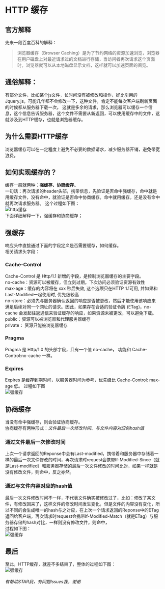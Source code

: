 # HTTP 缓存
## 官方解释
先来一段百度百科的解释：
> 浏览器缓存（Browser Caching）是为了节约网络的资源加速浏览，浏览器在用户磁盘上对最近请求过的文档进行存储，当访问者再次请求这个页面时，浏览器就可以从本地磁盘显示文档，这样就可以加速页面的阅览。
## 通俗解释：
有部分文件，比如某个js文件，长时间没有被修改和操作，好比引用的Jquery.js，可能几年都不会修改一下，这种文件，肯定不能每次客户端刷新页面的时候都从服务器下载一次，
这就是多余的请求，那么浏览器可以缓存一个信息，这个信息告诉服务器，这个文件不需要从新返回，可以使用缓存中的文件，这就涉及到HTTP缓存，也就是浏览器缓存。
## 为什么需要HTTP缓存
浏览器缓存可以在一定程度上避免不必要的数据请求，减少服务器开销，避免带宽浪费。
## 如何实现缓存的？
缓存一般就两种：**强缓存、协商缓存**。</br>
一句话：再次请求的header头部，携带信息，先验证是否命中强缓存，命中就是用缓存文件，没有命中，就验证是否命中协商缓存，命中就用缓存，还是没有命中就再次请求服务器。
这个过程如下图：</br>
 ![http缓存](https://raw.githubusercontent.com/yangzaiwangzi/studyNotes/master/img/httpcache/http%E7%BC%93%E5%AD%98.jpg)</br>
下面详细解释一下，强缓存和协商缓存；
## 强缓存
响应头中直接通过下面的字段定义是否需要缓存，如何缓存。</br>
相关请求头字段：</br>
### Cache-Control
Cache-Control 是 Http/1.1 新增的字段，是控制浏览器缓存的主要字段。</br> 
no-cache：资源可以被缓存，但立刻过期，下次访问必须验证资源有效性</br>
max-age：缓存的内容将在 xxx 秒后失效, 这个选项只在HTTP 1.1可用, 并如果和Last-Modified一起使用时, 优先级较高</br>
no-store：必须先与服务器确认返回的响应是否被更改，然后才能使用该响应来满足后续对同一个网址的请求。因此，如果存在合适的验证令牌 (ETag)，no-cache 会发起往返通信来验证缓存的响应，如果资源未被更改，可以避免下载。</br>
public：资源可以被浏览器和代理服务器缓存</br>
private： 资源只能被浏览器缓存</br>
### Pragma
Pragma 是 Http/1.0 的头部字段，只有一个值 no-cache， 功能和 Cache-Control:no-cache 一样。
### Expires
Expires 是缓存到期时间，以服务器时间为参考，优先级比 Cache-Control: max-age 低。
过程如下图</br>
 ![强缓存](https://raw.githubusercontent.com/yangzaiwangzi/studyNotes/master/img/httpcache/%E5%BC%BA%E7%BC%93%E5%AD%98.jpg)</br>
## 协商缓存
当没有命中强缓存，则会验证协商缓存。</br>
协商缓存有两种形式：*文件最后一次修改时间*、*与文件内容对应的hash值*
### 通过文件最后一次修改时间
上次一个请求返回的Reponse中会有Last-modified，携带着和服务器中存储着一样的最后一次文件修改的时间，再次请求时request会携带If-Modified-Since（就是Last-modified）和服务器存储的最后一次文件修改的时间比对，如果一样就是没有修改文件，则命中，反之亦然。
### 通过与文件内容对应的hash值
最后一次文件修改时间不一样，不代表文件确实被修改过了，比如：修改了某文件，有修改回来了，这样文件的修改时间发生变化，但是文件的内容没有变化，所以不同的会生成唯一的hash与之对应，在上次一个请求返回的Reponse中的ETag返回给客户端，再次请求时request会携带If-Modified-Match（就是ETag）与服务器存储的hash对比，一样则没有修改文件，则命中，</br>
过程如下图：</br>
 ![强缓存](https://raw.githubusercontent.com/yangzaiwangzi/studyNotes/master/img/httpcache/%E5%8D%8F%E5%95%86%E7%BC%93%E5%AD%98.jpg)</br>
## 最后
至此，HTTP缓存，就差不多结束了，整体的过程如下图：</br>
 ![强缓存](https://raw.githubusercontent.com/yangzaiwangzi/studyNotes/master/img/httpcache/http%E7%BC%93%E5%AD%98%E8%AF%A6%E7%BB%86.jpg)</br></br>
 *有帮助STAR我，有问题Issues我，谢谢*
